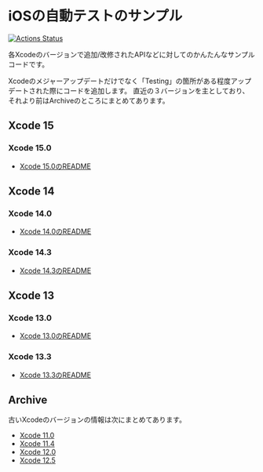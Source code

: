# iOSの自動テストのサンプル
[![Actions Status](https://github.com/tarappo/ios_test_sample_code/actions/workflows/merge.yml/badge.svg)](https://github.com/tarappo/ios_test_sample_code/actions)

各Xcodeのバージョンで追加/改修されたAPIなどに対してのかんたんなサンプルコードです。

Xcodeのメジャーアップデートだけでなく「Testing」の箇所がある程度アップデートされた際にコードを追加します。
直近の３バージョンを主としており、それより前はArchiveのところにまとめてあります。

## Xcode 15
### Xcode 15.0
 - [Xcode 15.0のREADME](Samples/Xcode15.0/README.md)

## Xcode 14
### Xcode 14.0
 - [Xcode 14.0のREADME](Samples/Xcode14.0/README.md)

### Xcode 14.3
 - [Xcode 14.3のREADME](Samples/Xcode14.3/README.md)


## Xcode 13
### Xcode 13.0
 - [Xcode 13.0のREADME](Samples/Xcode13.3/README.md)
### Xcode 13.3
 - [Xcode 13.3のREADME](Samples/Xcode13.3/README.md)


## Archive
古いXcodeのバージョンの情報は次にまとめてあります。

 - [Xcode 11.0](Samples/Archive/Xcode11.0/README.md)
 - [Xcode 11.4](Samples/Archive/Xcode11.4/README.md)
 - [Xcode 12.0](Samples/Archive/Xcode12.0/README.md)
 - [Xcode 12.5](Samples/Archive/Xcode12.5/README.md)
